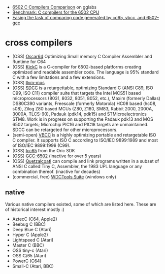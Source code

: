 
* [6502 C Compilers Comparison](https://gglabs.us/node/2293) on gglabs
* [Benchmark: C compilers for the 6502 CPU](https://sgadrat.itch.io/super-tilt-bro/devlog/219534/benchmark-c-compilers-for-the-6502-cpu)
* [Easing the task of comparing code generated by cc65, vbcc, and 6502-gcc](https://bestofcpp.com/repo/sgadrat-6502-compilers-bench)

# cross compilers

* (OSS) [Oscar64](https://github.com/drmortalwombat/oscar64) Optimizing Small memory C Compiler Assembler and Runtime for C64
* (OSS) [KickC](https://gitlab.com/camelot/kickc) is a C-compiler for 6502-based platforms creating optimized and readable assembler code. The language is 95% standard C with a few limitations and a few extensions.
* (OSS) [llvm-mos](https://github.com/llvm-mos)
* (OSS) [SDCC](http://sdcc.sourceforge.net) is a retargettable, optimizing Standard C (ANSI C89, ISO C99, ISO C11) compiler suite that targets the Intel MCS51 based microprocessors (8031, 8032, 8051, 8052, etc.), Maxim (formerly Dallas) DS80C390 variants, Freescale (formerly Motorola) HC08 based (hc08, s08), Zilog Z80 based MCUs (Z80, Z180, SM83, Rabbit 2000, 2000A, 3000A, TLCS-90), Padauk (pdk14, pdk15) and STMicroelectronics STM8. Work is in progress on supporting the Padauk pdk13 and MOS 6502 targets; Microchip PIC16 and PIC18 targets are unmaintained. SDCC can be retargeted for other microprocessors.
* (semi-open) [VBCC](http://www.compilers.de/vbcc.html) is a highly optimizing portable and retargetable ISO C compiler. It supports ISO C according to ISO/IEC 9899:1989 and most of ISO/IEC 9899:1999 (C99).
* (OSS) [lcc65](https://github.com/Oric4ever/lcc65) from the Oric SDK
* (OSS) [GCC-6502](https://github.com/itszor/gcc-6502) (inactive for over 5 years)
* (OSS) [Quetzalcoatl](http://www.kdef.com/geek/vic/quetz.html) can compile and link programs written in a subset of ANSI C called Tiny C, Assembler, the 1983 UPL language or any combination thereof. (inactive for decades)
* (commercial, free) [WDCTools Suite](https://wdc65xx.com/downloads/) (windows only)

## native

Various native compilers existed, some of which are listed here. These are of historical interest mostly :)

* AztecC (C64, Apple2)
* Beebug C (BBC)
* Deep Blue C (Atari)
* Hyper C (Apple2)
* Lightspeed C (Atari)
* Master C (BBC)
* OSS tiny-c (Atari)
* OSS C/65 (Atari)
* PowerC (C64)
* Small-C (Atari, BBC)